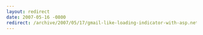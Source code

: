 ```yaml
---
layout: redirect
date: 2007-05-16 -0800
redirect: /archive/2007/05/17/gmail-like-loading-indicator-with-asp.net-ajax.aspx/
---
```

